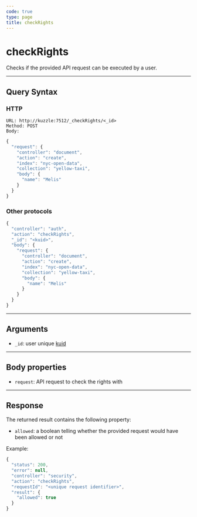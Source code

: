 ```yaml
---
code: true
type: page
title: checkRights
---
```


# checkRights

<SinceBadge version="change-me"/>

Checks if the provided API request can be executed by a user.

---

## Query Syntax

### HTTP

```http
URL: http://kuzzle:7512/_checkRights/<_id>
Method: POST
Body:
```

```js
{
  "request": {
    "controller": "document",
    "action": "create",
    "index": "nyc-open-data",
    "collection": "yellow-taxi",
    "body": {
      "name": "Melis"
    }
  }
}
```

### Other protocols

```js
{
  "controller": "auth",
  "action": "checkRights",
  "_id": "<kuid>",
  "body": {
    "request": {
      "controller": "document",
      "action": "create",
      "index": "nyc-open-data",
      "collection": "yellow-taxi",
      "body": {
        "name": "Melis"
      }
    }
  }
}
```

---

## Arguments

- `_id`: user unique [kuid](/core/2/guides/essentials/user-authentication#kuzzle-user-identifier-kuid)

---

## Body properties

- `request`: API request to check the rights with

---

## Response

The returned result contains the following property:

- `allowed`: a boolean telling whether the provided request would have been allowed or not

Example:

```js
{
  "status": 200,
  "error": null,
  "controller": "security",
  "action": "checkRights",
  "requestId": "<unique request identifier>",
  "result": {
    "allowed": true
  }
}
```
